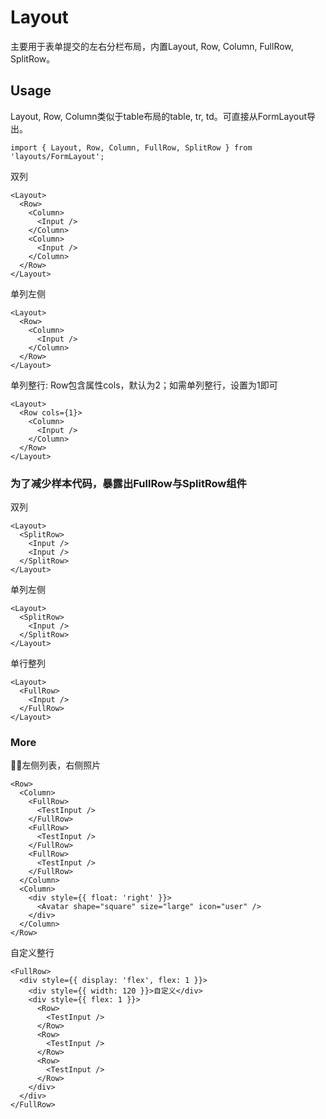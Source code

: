 # Layout
主要用于表单提交的左右分栏布局，内置Layout, Row, Column, FullRow, SplitRow。

## Usage
Layout, Row, Column类似于table布局的table, tr, td。可直接从FormLayout导出。
```
import { Layout, Row, Column, FullRow, SplitRow } from 'layouts/FormLayout';
```
双列
```
<Layout>
  <Row>
    <Column>
      <Input />
    </Column>
    <Column>
      <Input />
    </Column>
  </Row>
</Layout>
```
单列左侧
```
<Layout>
  <Row>
    <Column>
      <Input />
    </Column>
  </Row>
</Layout>
```
单列整行: Row包含属性cols，默认为2；如需单列整行，设置为1即可
```
<Layout>
  <Row cols={1}>
    <Column>
      <Input />
    </Column>
  </Row>
</Layout>
```
### 为了减少样本代码，暴露出FullRow与SplitRow组件

双列
```
<Layout>
  <SplitRow>
    <Input />
    <Input />
  </SplitRow>
</Layout>
```
单列左侧
```
<Layout>
  <SplitRow>
    <Input />
  </SplitRow>
</Layout>
```
单行整列
```
<Layout>
  <FullRow>
    <Input />
  </FullRow>
</Layout>
```

### More
左侧列表，右侧照片
```
<Row>
  <Column>
    <FullRow>
      <TestInput />
    </FullRow>
    <FullRow>
      <TestInput />
    </FullRow>
    <FullRow>
      <TestInput />
    </FullRow>
  </Column>
  <Column>
    <div style={{ float: 'right' }}>
      <Avatar shape="square" size="large" icon="user" />
    </div>
  </Column>
</Row>
```
自定义整行
```
<FullRow>
  <div style={{ display: 'flex', flex: 1 }}>
    <div style={{ width: 120 }}>自定义</div>
    <div style={{ flex: 1 }}>
      <Row>
        <TestInput />
      </Row>
      <Row>
        <TestInput />
      </Row>
      <Row>
        <TestInput />
      </Row>
    </div>
  </div>
</FullRow>
```
